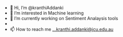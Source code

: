 - 👋 Hi, I’m @kranthiAddanki
- 👀 I’m interested in Machine learning
- 🌱 I’m currently working on Sentiment Analaysis tools
-
- 📫 How to reach me ...kranthi.addanki@jcu.edu.au

<!---
kranthiAdd/kranthiAdd is a ✨ special ✨ repository because its `README.md` (this file) appears on your GitHub profile.
You can click the Preview link to take a look at your changes.
--->
